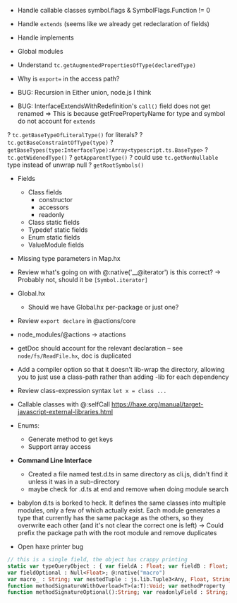 - Handle callable classes
	symbol.flags & SymbolFlags.Function != 0
- Handle `extends` (seems like we already get redeclaration of fields)
- Handle implements

- Global modules
- Understand `tc.getAugmentedPropertiesOfType(declaredType)`
- Why is `export=` in the access path?

- BUG: Recursion in Either union, node.js I think
- BUG: InterfaceExtendsWithRedefinition's `call()` field does not get renamed
	=> This is because getFreePropertyName for type and symbol do not account for `extends`


? `tc.getBaseTypeOfLiteralType()` for literals?
? `tc.getBaseConstraintOfType(type)`
? `getBaseTypes(type:InterfaceType):Array<typescript.ts.BaseType>`
? `tc.getWidenedType()`
? `getApparentType()`
? could use `tc.getNonNullable` type instead of unwrap null
? `getRootSymbols()`

- Fields
	- Class fields
		- constructor
		- accessors
		- readonly
	- Class static fields
	- Typedef static fields
	- Enum static fields
	- ValueModule fields

- Missing type parameters in Map.hx
- Review what's going on with @:native('__@iterator') is this correct?
	-> Probably not, should it be `[Symbol.iterator]`

- Global.hx
	- Should we have Global.hx per-package or just one?


- Review `export declare` in @actions/core
- node_modules/@actions -> atactions

- getDoc should account for the relevant declaration – see `node/fs/ReadFile.hx`, doc is duplicated

- Add a compiler option so that it doesn't lib-wrap the directory, allowing you to just use a class-path rather than adding -lib for each dependency

- Review class-expression syntax `let x = class ...`

- Callable classes with @:selfCall
	https://haxe.org/manual/target-javascript-external-libraries.html

- Enums:
	- Generate method to get keys
	- Support array access

- **Command Line Interface**
	- Created a file named test.d.ts in same directory as cli.js, didn't find it unless it was in a sub-directory
	- maybe check for .d.ts at end and remove when doing module search

- babylon d.ts is borked to heck. It defines the same classes into multiple modules, only a few of which actually exist. Each module generates a type that currently has the same package as the others, so they overwrite each other (and it's not clear the correct one is left)
	-> Could prefix the package path with the root module and remove duplicates

- Open haxe printer bug
```haxe
// this is a single field, the object has crappy printing
static var typeQueryObject : { var fieldA : Float; var fieldB : Float; var fieldArrayAlias : Array<String>; @:optional
var fieldOptional : Null<Float>; @:native("macro")
var macro_ : String; var nestedTuple : js.lib.Tuple3<Any, Float, String, js.lib.Tuple2<Any, Bool, Array<Bool>>>; var computedFieldName : String; var sub : { var a : Float; var b : Float; }; function methodSignatureComplex<T:(haxe.extern.EitherType<String, Float>)>(a:Float, ?opt:String):T; @:overload(function(a:Float):Void { })
function methodSignatureWithOverload<T>(a:T):Void; var methodProperty : (a:Any) -> Void; @:optional
function methodSignatureOptional():String; var readonlyField : String; };
```